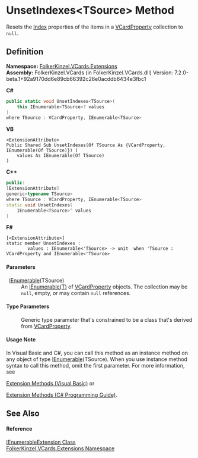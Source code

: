# UnsetIndexes&lt;TSource&gt; Method


Resets the <a href="70c82664-4c95-c20f-f819-7fba4087eead.md">Index</a> properties of the items in a <a href="e1395eb9-792c-c4d8-ee22-97939a91c58e.md">VCardProperty</a> collection to `null`.



## Definition
**Namespace:** <a href="ea6bb853-85f2-e58b-0429-68b3fa762c9a.md">FolkerKinzel.VCards.Extensions</a>  
**Assembly:** FolkerKinzel.VCards (in FolkerKinzel.VCards.dll) Version: 7.2.0-beta.1+92a9170dd6e89cb66392c26e0acddb6434e3fbc1

**C#**
``` C#
public static void UnsetIndexes<TSource>(
	this IEnumerable<TSource>? values
)
where TSource : VCardProperty, IEnumerable<TSource>

```
**VB**
``` VB
<ExtensionAttribute>
Public Shared Sub UnsetIndexes(Of TSource As {VCardProperty, IEnumerable(Of TSource)}) ( 
	values As IEnumerable(Of TSource)
)
```
**C++**
``` C++
public:
[ExtensionAttribute]
generic<typename TSource>
where TSource : VCardProperty, IEnumerable<TSource>
static void UnsetIndexes(
	IEnumerable<TSource>^ values
)
```
**F#**
``` F#
[<ExtensionAttribute>]
static member UnsetIndexes : 
        values : IEnumerable<'TSource> -> unit  when 'TSource : VCardProperty and IEnumerable<'TSource>
```



#### Parameters
<dl><dt>  <a href="https://learn.microsoft.com/dotnet/api/system.collections.generic.ienumerable-1" target="_blank" rel="noopener noreferrer">IEnumerable</a>(TSource)</dt><dd>An <a href="https://learn.microsoft.com/dotnet/api/system.collections.generic.ienumerable-1" target="_blank" rel="noopener noreferrer">IEnumerable(T)</a> of <a href="e1395eb9-792c-c4d8-ee22-97939a91c58e.md">VCardProperty</a> objects. The collection may be <code>null</code>, empty, or may contain <code>null</code> references.</dd></dl>

#### Type Parameters
<dl><dt /><dd>Generic type parameter that's constrained to be a class that's derived from <a href="e1395eb9-792c-c4d8-ee22-97939a91c58e.md">VCardProperty</a>.</dd></dl>

#### Usage Note
In Visual Basic and C#, you can call this method as an instance method on any object of type <a href="https://learn.microsoft.com/dotnet/api/system.collections.generic.ienumerable-1" target="_blank" rel="noopener noreferrer">IEnumerable</a>(TSource). When you use instance method syntax to call this method, omit the first parameter. For more information, see <a href="https://docs.microsoft.com/dotnet/visual-basic/programming-guide/language-features/procedures/extension-methods" target="_blank" rel="noopener noreferrer">

Extension Methods (Visual Basic)</a> or <a href="https://docs.microsoft.com/dotnet/csharp/programming-guide/classes-and-structs/extension-methods" target="_blank" rel="noopener noreferrer">

Extension Methods (C# Programming Guide)</a>.

## See Also


#### Reference
<a href="c35d9134-4046-9ae5-662b-f2be39e4b469.md">IEnumerableExtension Class</a>  
<a href="ea6bb853-85f2-e58b-0429-68b3fa762c9a.md">FolkerKinzel.VCards.Extensions Namespace</a>  

